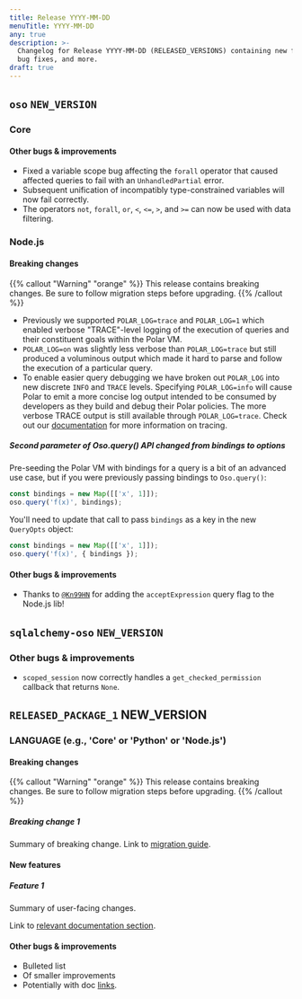 ```yaml
---
title: Release YYYY-MM-DD
menuTitle: YYYY-MM-DD
any: true
description: >-
  Changelog for Release YYYY-MM-DD (RELEASED_VERSIONS) containing new features,
  bug fixes, and more.
draft: true
---
```


## `oso` `NEW_VERSION`

### Core

#### Other bugs & improvements

- Fixed a variable scope bug affecting the `forall` operator that caused affected
  queries to fail with an `UnhandledPartial` error.
- Subsequent unification of incompatibly type-constrained variables will now fail
  correctly.
- The operators `not`, `forall`, `or`, `<`, `<=`, `>`, and `>=` can now be used
  with data filtering.

### Node.js

#### Breaking changes

{{% callout "Warning" "orange" %}}
  This release contains breaking changes. Be sure to follow migration steps
  before upgrading.
{{% /callout %}}

* Previously we supported `POLAR_LOG=trace` and `POLAR_LOG=1` which enabled verbose "TRACE"-level logging of the execution of queries and their constituent goals within the Polar VM.
* `POLAR_LOG=on` was slightly less verbose than `POLAR_LOG=trace` but still produced a voluminous output which made it hard to parse and follow the execution of a particular query.
* To enable easier query debugging we have broken out `POLAR_LOG` into new discrete `INFO` and `TRACE` levels. Specifying `POLAR_LOG=info` will cause Polar to emit a more concise log output intended to be consumed by developers as they build and debug their Polar policies. The more verbose TRACE output is still available through `POLAR_LOG=trace`. Check out our [documentation](/reference/tooling/tracing.html) for more information on tracing.

##### Second parameter of Oso.query() API changed from bindings to options

Pre-seeding the Polar VM with bindings for a query is a bit of an advanced use
case, but if you were previously passing bindings to `Oso.query()`:

```js
const bindings = new Map([['x', 1]]);
oso.query('f(x)', bindings);
```

You'll need to update that call to pass `bindings` as a key in the new
`QueryOpts` object:

```js
const bindings = new Map([['x', 1]]);
oso.query('f(x)', { bindings });
```

#### Other bugs & improvements

- Thanks to [`@Kn99HN`](https://github.com/Kn99HN) for adding the
  `acceptExpression` query flag to the Node.js lib!

## `sqlalchemy-oso` `NEW_VERSION`

### Other bugs & improvements

- `scoped_session` now correctly handles a `get_checked_permission` callback that
  returns `None`.

## `RELEASED_PACKAGE_1` NEW_VERSION

### LANGUAGE (e.g., 'Core' or 'Python' or 'Node.js')

#### Breaking changes

<!-- TODO: remove warning and replace with "None" if no breaking changes. -->

{{% callout "Warning" "orange" %}}
  This release contains breaking changes. Be sure to follow migration steps
  before upgrading.
{{% /callout %}}

##### Breaking change 1

Summary of breaking change.
Link to [migration guide]().

#### New features

##### Feature 1

Summary of user-facing changes.

Link to [relevant documentation section]().

#### Other bugs & improvements

- Bulleted list
- Of smaller improvements
- Potentially with doc [links]().
